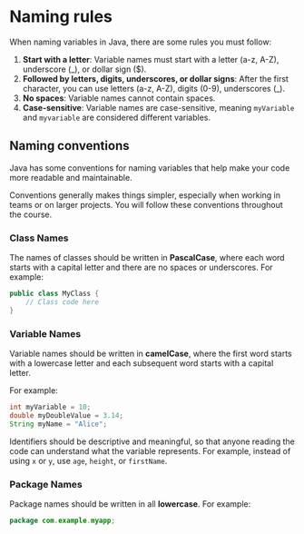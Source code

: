# Naming rules

When naming variables in Java, there are some rules you must follow:
1. **Start with a letter**: Variable names must start with a letter (a-z, A-Z), underscore (_), or dollar sign ($).
2. **Followed by letters, digits, underscores, or dollar signs**: After the first character, you can use letters (a-z, A-Z), digits (0-9), underscores (_).
3. **No spaces**: Variable names cannot contain spaces.
4. **Case-sensitive**: Variable names are case-sensitive, meaning `myVariable` and `myvariable` are considered different variables.

## Naming conventions
Java has some conventions for naming variables that help make your code more readable and maintainable. 

Conventions generally makes things simpler, especially when working in teams or on larger projects. You will follow these conventions throughout the course.

### Class Names

The names of classes should be written in **PascalCase**, where each word starts with a capital letter and there are no spaces or underscores. For example:
```java
public class MyClass {
    // Class code here
}
```

### Variable Names
Variable names should be written in **camelCase**, where the first word starts with a lowercase letter and each subsequent word starts with a capital letter. 

For example:

```java
int myVariable = 10;
double myDoubleValue = 3.14;
String myName = "Alice";
```

Identifiers should be descriptive and meaningful, so that anyone reading the code can understand what the variable represents. For example, instead of using `x` or `y`, use `age`, `height`, or `firstName`.

### Package Names

Package names should be written in all **lowercase**.
For example:

```java
package com.example.myapp;
```